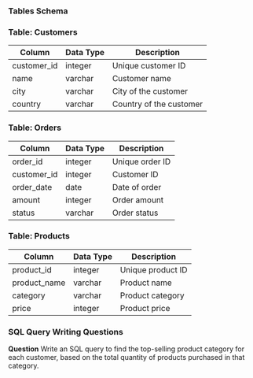 ### **Tables Schema**

### Table: Customers

| Column | Data Type | Description |
| --- | --- | --- |
| customer_id | integer | Unique customer ID |
| name | varchar | Customer name |
| city | varchar | City of the customer |
| country | varchar | Country of the customer |

### Table: Orders

| Column | Data Type | Description |
| --- | --- | --- |
| order_id | integer | Unique order ID |
| customer_id | integer | Customer ID |
| order_date | date | Date of order |
| amount | integer | Order amount |
| status | varchar | Order status |

### Table: Products

| Column | Data Type | Description |
| --- | --- | --- |
| product_id | integer | Unique product ID |
| product_name | varchar | Product name |
| category | varchar | Product category |
| price | integer | Product price |

### **SQL Query Writing Questions**

**Question**
Write an SQL query to find the top-selling product category for each customer, based on the total quantity of products purchased in that category.

